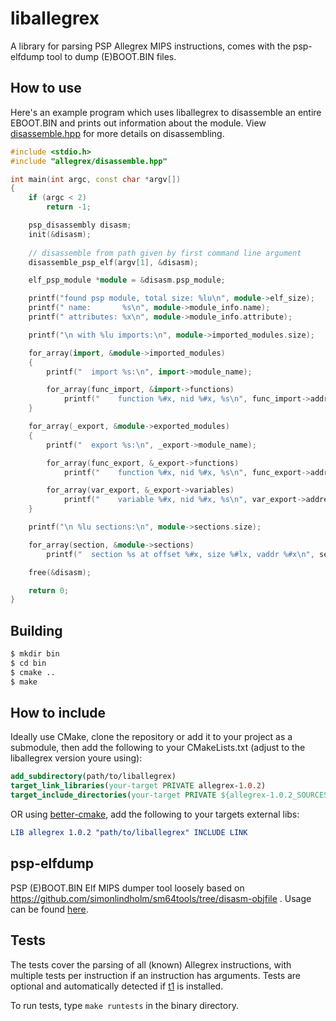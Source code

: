 # liballegrex

A library for parsing PSP Allegrex MIPS instructions, comes with the psp-elfdump tool to dump (E)BOOT.BIN files.

## How to use
Here's an example program which uses liballegrex to disassemble an entire EBOOT.BIN and prints out information about the module.
View [disassemble.hpp](/src/allegrex/disassemble.hpp) for more details on disassembling.

```cpp
#include <stdio.h>
#include "allegrex/disassemble.hpp"

int main(int argc, const char *argv[])
{
    if (argc < 2)
        return -1;

    psp_disassembly disasm;
    init(&disasm);
    
    // disassemble from path given by first command line argument
    disassemble_psp_elf(argv[1], &disasm);

    elf_psp_module *module = &disasm.psp_module;

    printf("found psp module, total size: %lu\n", module->elf_size);
    printf(" name:       %s\n", module->module_info.name);
    printf(" attributes: %x\n", module->module_info.attribute);

    printf("\n with %lu imports:\n", module->imported_modules.size);

    for_array(import, &module->imported_modules)
    {
        printf("  import %s:\n", import->module_name);

        for_array(func_import, &import->functions)
            printf("    function %#x, nid %#x, %s\n", func_import->address, func_import->function->nid, func_import->function->name);
    }

    for_array(_export, &module->exported_modules)
    {
        printf("  export %s:\n", _export->module_name);

        for_array(func_export, &_export->functions)
            printf("    function %#x, nid %#x, %s\n", func_export->address, func_export->function->nid, func_export->function->name);

        for_array(var_export, &_export->variables)
            printf("    variable %#x, nid %#x, %s\n", var_export->address, var_export->variable->nid, var_export->variable->name);
    }

    printf("\n %lu sections:\n", module->sections.size);

    for_array(section, &module->sections)
        printf("  section %s at offset %#x, size %#lx, vaddr %#x\n", section->name, section->content_offset, section->content_size, section->vaddr);

    free(&disasm);

    return 0;
}
```

## Building

```sh
$ mkdir bin
$ cd bin
$ cmake ..
$ make
```

## How to include
Ideally use CMake, clone the repository or add it to your project as a submodule, then add the following to your CMakeLists.txt (adjust to the liballegrex version youre using):

```cmake
add_subdirectory(path/to/liballegrex)
target_link_libraries(your-target PRIVATE allegrex-1.0.2)
target_include_directories(your-target PRIVATE ${allegrex-1.0.2_SOURCES_DIR} path/to/mg/ext/imgui)
```

OR using [better-cmake](https://github.com/DaemonTsun/better-cmake), add the following to your targets external libs:

```cmake
LIB allegrex 1.0.2 "path/to/liballegrex" INCLUDE LINK
```

## psp-elfdump
PSP (E)BOOT.BIN Elf MIPS dumper tool loosely based on https://github.com/simonlindholm/sm64tools/tree/disasm-objfile .
Usage can be found [here](/psp-elfdump).

## Tests
The tests cover the parsing of all (known) Allegrex instructions, with multiple tests per instruction if an instruction has arguments.
Tests are optional and automatically detected if [t1](https://github.com/DaemonTsun/t1/) is installed.

To run tests, type `make runtests` in the binary directory.

